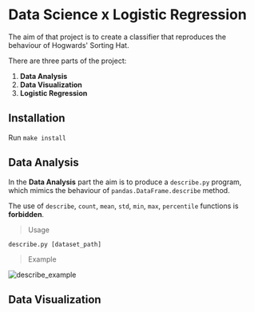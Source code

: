 # Data Science x Logistic Regression

The aim of that project is to create a classifier that reproduces the behaviour of Hogwards' Sorting Hat.

There are three parts of the project:

1. <strong>Data Analysis</strong>
2. <strong>Data Visualization</strong>
3. <strong>Logistic Regression</strong>

## Installation

Run `make install`

## Data Analysis

In the <strong>Data Analysis</strong> part the aim is to produce a `describe.py` program, which mimics the behaviour of `pandas.DataFrame.describe` method.

The use of `describe`, `count`, `mean`, `std`, `min`, `max`, `percentile` functions is <strong>forbidden</strong>. 

> Usage
```python3
describe.py [dataset_path]
```

> Example

![describe_example](https://user-images.githubusercontent.com/52034808/154796329-44f9740b-b838-437e-8bcd-78cfe8e0551b.png)

## Data Visualization


